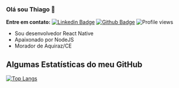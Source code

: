 ### Olá sou Thiago 👋

**Entre em contato:**
[![Linkedin Badge](https://img.shields.io/badge/thiago-louren%C3%A7o-a6a851101?style=flat&logo=Linkedin&logoColor=white&link=https://www.linkedin.com/in/thiago-louren%C3%A7o-a6a851101/)](https://www.linkedin.com/in/thiago-louren%C3%A7o-a6a851101/) [![Github Badge](https://img.shields.io/badge/-Thiagolourenco-grey?style=flat&logo=github&logoColor=white&link=https://github.com/Thiagolourenco/)](https://www.github.com/Thiagolourenco/) ![Profile views](https://gpvc.arturio.dev/Thiagolourenco)

<!--
**Thiagolourenco/Thiagolourenco** is a ✨ _special_ ✨ repository because its `README.md` (this file) appears on your GitHub profile.
-->

- Sou desenvolvedor React Native
- Apaixonado por NodeJS
- Morador de Aquiraz/CE

## Algumas Estatísticas do meu GitHub

[![Top Langs](https://github-readme-stats.vercel.app/api/top-langs/?username=Thiagolourenco&layout=compact)](https://github.com/Thiagolourenco/github-readme-stats)


<!--![Pedes's github stats](https://github-readme-stats.vercel.app/api?username=pedes) -->
